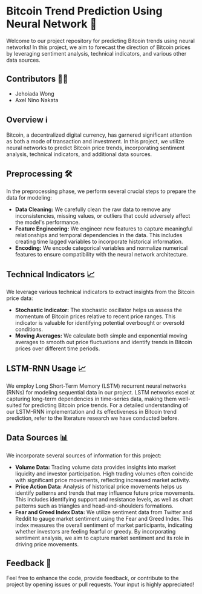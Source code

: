 # Bitcoin Trend Prediction Using Neural Network 💸

Welcome to our project repository for predicting Bitcoin trends using neural networks! In this project, we aim to forecast the direction of Bitcoin prices by leveraging sentiment analysis, technical indicators, and various other data sources.

## Contributors 🧑‍💻
- Jehoiada Wong
- Axel Nino Nakata

## Overview ℹ️

Bitcoin, a decentralized digital currency, has garnered significant attention as both a mode of transaction and investment. In this project, we utilize neural networks to predict Bitcoin price trends, incorporating sentiment analysis, technical indicators, and additional data sources.

## Preprocessing 🛠️

In the preprocessing phase, we perform several crucial steps to prepare the data for modeling:

- **Data Cleaning:** We carefully clean the raw data to remove any inconsistencies, missing values, or outliers that could adversely affect the model's performance.
- **Feature Engineering:** We engineer new features to capture meaningful relationships and temporal dependencies in the data. This includes creating time lagged variables to incorporate historical information.
- **Encoding:** We encode categorical variables and normalize numerical features to ensure compatibility with the neural network architecture.

## Technical Indicators 📈

We leverage various technical indicators to extract insights from the Bitcoin price data:

- **Stochastic Indicator:** The stochastic oscillator helps us assess the momentum of Bitcoin prices relative to recent price ranges. This indicator is valuable for identifying potential overbought or oversold conditions.
- **Moving Averages:** We calculate both simple and exponential moving averages to smooth out price fluctuations and identify trends in Bitcoin prices over different time periods.

## LSTM-RNN Usage 📈

We employ Long Short-Term Memory (LSTM) recurrent neural networks (RNNs) for modeling sequential data in our project. LSTM networks excel at capturing long-term dependencies in time-series data, making them well-suited for predicting Bitcoin price trends. For a detailed understanding of our LSTM-RNN implementation and its effectiveness in Bitcoin trend prediction, refer to the literature research we have conducted before.

## Data Sources 📊

We incorporate several sources of information for this project:

- **Volume Data:** Trading volume data provides insights into market liquidity and investor participation. High trading volumes often coincide with significant price movements, reflecting increased market activity.
- **Price Action Data:** Analysis of historical price movements helps us identify patterns and trends that may influence future price movements. This includes identifying support and resistance levels, as well as chart patterns such as triangles and head-and-shoulders formations.
- **Fear and Greed Index Data:** We utilize sentiment data from Twitter and Reddit to gauge market sentiment using the Fear and Greed Index. This index measures the overall sentiment of market participants, indicating whether investors are feeling fearful or greedy. By incorporating sentiment analysis, we aim to capture market sentiment and its role in driving price movements.

## Feedback 📝
Feel free to enhance the code, provide feedback, or contribute to the project by opening issues or pull requests. Your input is highly appreciated!
